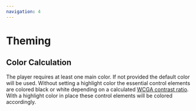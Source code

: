 ```yaml
---
navigation: 4
---
```


# Theming

<color-picker :config="$withBase('fixtures/example.json')" />

## Color Calculation

The player requires at least one main color. If not provided the default color will be used.
Without setting a highlight color the essential control elements are colored black or white depending on a calculated [WCGA contrast ratio](https://www.w3.org/TR/WCAG20/#contrast-ratiodef).
With a highlight color in place these control elements will be colored accordingly.
